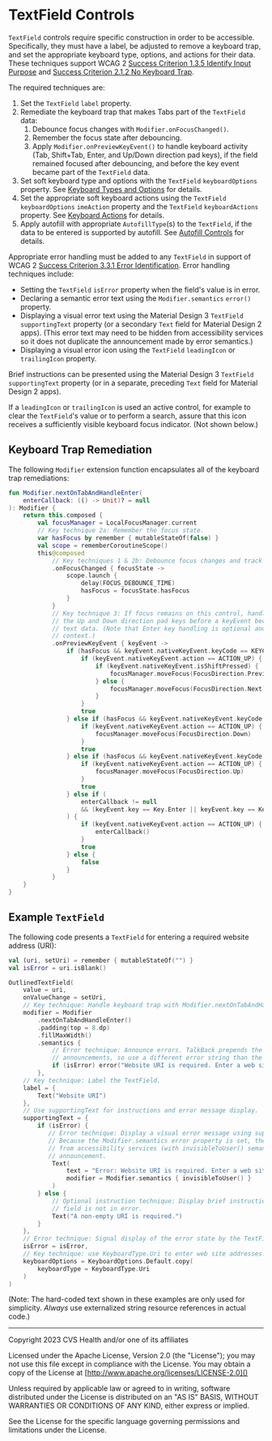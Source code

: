 # TextField Controls
`TextField` controls require specific construction in order to be accessible. Specifically, they must have a label, be adjusted to remove a keyboard trap, and set the appropriate keyboard type, options, and actions for their data. These techniques support WCAG 2 [Success Criterion 1.3.5 Identify Input Purpose](https://www.w3.org/TR/WCAG21/#identify-input-purpose) and [Success Criterion 2.1.2 No Keyboard Trap](https://www.w3.org/TR/WCAG21/#no-keyboard-trap).

The required techniques are:

1. Set the `TextField` `label` property.
2. Remediate the keyboard trap that makes Tabs part of the `TextField` data:
    1. Debounce focus changes with `Modifier.onFocusChanged()`.
    2. Remember the focus state after debouncing.
    3. Apply `Modifier.onPreviewKeyEvent()` to handle keyboard activity (Tab, Shift+Tab, Enter, and Up/Down direction pad keys), if the field remained focused after debouncing, and before the key event became part of the `TextField` data.
3. Set soft keyboard type and options with the `TextField` `keyboardOptions` property. See [Keyboard Types and Options](../interactions/KeyboardTypes.md) for details.
4. Set the appropriate soft keyboard actions using the `TextField` `keyboardOptions` `imeAction` property and the `TextField` `keyboardActions` property. See [Keyboard Actions](../interactions/KeyboardActions.md) for details.
5. Apply autofill with appropriate `AutofillType`(s) to the `TextField`, if the data to be entered is supported by autofill. See [Autofill Controls](../components/AutofillControls.md) for details.

Appropriate error handling must be added to any `TextField` in support of WCAG 2 [Success Criterion 3.3.1 Error Identification](https://www.w3.org/TR/WCAG21/#error-identification). Error handling techniques include:

* Setting the `TextField` `isError` property when the field's value is in error.
* Declaring a semantic error text using the `Modifier.semantics` `error()` property.
* Displaying a visual error text using the Material Design 3 `TextField` `supportingText` property (or a secondary `Text` field for Material Design 2 apps). (This error text may need to be hidden from accessibility services so it does not duplicate the announcement made by error semantics.)
* Displaying a visual error icon using the `TextField` `leadingIcon` or `trailingIcon` property.

Brief instructions can be presented using the Material Design 3 `TextField` `supportingText` property (or in a separate, preceding `Text` field for Material Design 2 apps).

If a `leadingIcon` or `trailingIcon` is used an active control, for example to clear the `TextField`'s value or to perform a search, assure that this icon receives a sufficiently visible keyboard focus indicator. (Not shown below.)

## Keyboard Trap Remediation
The following `Modifier` extension function encapsulates all of the keyboard trap remediations:

```kotlin
fun Modifier.nextOnTabAndHandleEnter(
    enterCallback: (() -> Unit)? = null
): Modifier {
    return this.composed {
        val focusManager = LocalFocusManager.current
        // Key technique 2a: Remember the focus state.
        var hasFocus by remember { mutableStateOf(false) }
        val scope = rememberCoroutineScope()
        this@composed
            // Key techniques 1 & 2b: Debounce focus changes and track the focus state.
            .onFocusChanged { focusState ->
                scope.launch {
                    delay(FOCUS_DEBOUNCE_TIME)
                    hasFocus = focusState.hasFocus
                }
            }
            // Key technique 3: If focus remains on this control, handle Tab, Shift+Tab, Enter, and 
            // the Up and Down direction pad keys before a keyEvent becomes part of the TextField's 
            // text data. (Note that Enter key handling is optional and is hoisted to the caller's 
            // context.)
            .onPreviewKeyEvent { keyEvent ->
                if (hasFocus && keyEvent.nativeKeyEvent.keyCode == KEYCODE_TAB) {
                    if (keyEvent.nativeKeyEvent.action == ACTION_UP) {
                        if (keyEvent.nativeKeyEvent.isShiftPressed) {
                            focusManager.moveFocus(FocusDirection.Previous)
                        } else {
                            focusManager.moveFocus(FocusDirection.Next)
                        }
                    }
                    true
                } else if (hasFocus && keyEvent.nativeKeyEvent.keyCode == KEYCODE_DPAD_DOWN) {
                    if (keyEvent.nativeKeyEvent.action == ACTION_UP) {
                        focusManager.moveFocus(FocusDirection.Down)
                    }
                    true
                } else if (hasFocus && keyEvent.nativeKeyEvent.keyCode == KEYCODE_DPAD_UP) {
                    if (keyEvent.nativeKeyEvent.action == ACTION_UP) {
                        focusManager.moveFocus(FocusDirection.Up)
                    }
                    true
                } else if (
                    enterCallback != null
                    && (keyEvent.key == Key.Enter || keyEvent.key == Key.NumPadEnter)
                ) {
                    if (keyEvent.nativeKeyEvent.action == ACTION_UP) {
                        enterCallback()
                    }
                    true
                } else {
                    false
                }
            }
    }
}
```

## Example `TextField`

The following code presents a `TextField` for entering a required website address (URI):

```kotlin
val (uri, setUri) = remember { mutableStateOf("") }
val isError = uri.isBlank()

OutlinedTextField(
    value = uri,
    onValueChange = setUri,
    // Key technique: Handle keyboard trap with Modifier.nextOnTabAndHandleEnter().
    modifier = Modifier
        .nextOnTabAndHandleEnter()
        .padding(top = 8.dp)
        .fillMaxWidth()
        .semantics {
            // Error technique: Announce errors. TalkBack prepends the text "Error: " to the
            // announcements, so use a different error string than the supportingText.
            if (isError) error("Website URI is required. Enter a web site address.")
        },
    // Key technique: Label the TextField.
    label = {
        Text("Website URI")
    },
    // Use supportingText for instructions and error message display.
    supportingText = {
        if (isError) {
           // Error technique: Display a visual error message using supportingText.
           // Because the Modifier.semantics error property is set, the supportingText must be hidden 
           // from accessibility services (with invisibleToUser() semantics) to prevent a duplicate 
           // announcement.
            Text(
                text = "Error: Website URI is required. Enter a web site address.",
                modifier = Modifier.semantics { invisibleToUser() }
            )
        } else {
            // Optional instruction technique: Display brief instructions using supportingText when 
            // field is not in error.
            Text("A non-empty URI is required.")
        }
    },
    // Error technique: Signal display of the error state by the TextField.
    isError = isError,
    // Key technique: use KeyboardType.Uri to enter web site addresses.
    keyboardOptions = KeyboardOptions.Default.copy(
        keyboardType = KeyboardType.Uri
    )
)
```

(Note: The hard-coded text shown in these examples are only used for simplicity. _Always_ use externalized string resource references in actual code.)

----

Copyright 2023 CVS Health and/or one of its affiliates

Licensed under the Apache License, Version 2.0 (the "License");
you may not use this file except in compliance with the License.
You may obtain a copy of the License at
[http://www.apache.org/licenses/LICENSE-2.0]()

Unless required by applicable law or agreed to in writing, software
distributed under the License is distributed on an "AS IS" BASIS,
WITHOUT WARRANTIES OR CONDITIONS OF ANY KIND, either express or implied.

See the License for the specific language governing permissions and
limitations under the License.